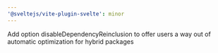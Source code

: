 ```yaml
---
'@sveltejs/vite-plugin-svelte': minor
---
```


Add option disableDependencyReinclusion to offer users a way out of automatic optimization for hybrid packages
